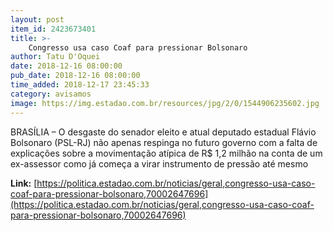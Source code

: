 ```yaml
---
layout: post
item_id: 2423673401
title: >-
    Congresso usa caso Coaf para pressionar Bolsonaro
author: Tatu D'Oquei
date: 2018-12-16 08:00:00
pub_date: 2018-12-16 08:00:00
time_added: 2018-12-17 23:45:33
category: avisamos
image: https://img.estadao.com.br/resources/jpg/2/0/1544906235602.jpg
---
```


BRASÍLIA – O desgaste do senador eleito e atual deputado estadual Flávio Bolsonaro (PSL-RJ) não apenas respinga no futuro governo com a falta de explicações sobre a movimentação atípica de R$ 1,2 milhão na conta de um ex-assessor como já começa a virar instrumento de pressão até mesmo

**Link:** [https://politica.estadao.com.br/noticias/geral,congresso-usa-caso-coaf-para-pressionar-bolsonaro,70002647696](https://politica.estadao.com.br/noticias/geral,congresso-usa-caso-coaf-para-pressionar-bolsonaro,70002647696)

